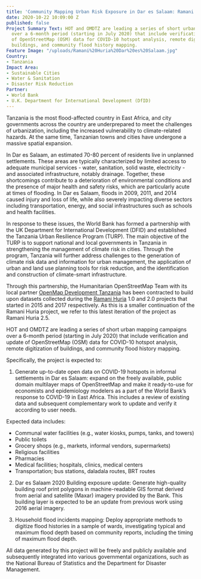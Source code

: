 ```yaml
---
title: 'Community Mapping Urban Risk Exposure in Dar es Salaam: Ramani Huria Extension'
date: 2020-10-22 10:09:00 Z
published: false
Project Summary Text: HOT and OMDTZ are leading a series of short urban mapping campaigns
  over a 6-month period (starting in July 2020) that include verification and update
  of OpenStreetMap (OSM) data for COVID-10 hotspot analysis, remote digitization of
  buildings, and community flood history mapping.
Feature Image: "/uploads/Ramani%20Huria%20Dar%20es%20Salaam.jpg"
Country:
- Tanzania
Impact Area:
- Sustainable Cities
- Water & Sanitation
- Disaster Risk Reduction
Partner:
- World Bank
- U.K. Department for International Development (DfID)
---
```


Tanzania is the most flood-affected country in East Africa, and city governments across the country are underprepared to meet the challenges of urbanization, including the increased vulnerability to climate-related hazards. At the same time, Tanzanian towns and cities have undergone a massive spatial expansion. 

In Dar es Salaam, an estimated 70-80 percent of residents live in unplanned settlements. These areas are typically characterized by limited access to adequate municipal services - water, sanitation, solid waste, electricity - and associated infrastructure, notably drainage. Together, these shortcomings contribute to a deterioration of environmental conditions and the presence of major health and safety risks, which are particularly acute at times of flooding. In Dar es Salaam, floods in 2009, 2011, and 2014 caused injury and loss of life, while also severely impacting diverse sectors including transportation, energy, and social infrastructures such as schools and health facilities. 

In response to these issues, the World Bank has formed a partnership with the UK Department for International Development (DFID) and established the Tanzania Urban Resilience Program (TURP). The main objective of the TURP is to support national and local governments in Tanzania in strengthening the management of climate risk in cities. Through the program, Tanzania will further address challenges to the generation of climate risk data and information for urban management, the application of urban and land use planning tools for risk reduction, and the identification and construction of climate-smart infrastructure.

Through this partnership, the Humanitarian OpenStreetMap Team with its local partner [OpenMap Development Tanzania](https://omdtz.or.tz) has been contracted to build upon datasets collected during the [Ramani Huria](https://www.hotosm.org/projects/dar_ramani_huria_dar_open_map) 1.0 and 2.0 projects that started in 2015 and 2017 respectively. As this is a smaller continuation of the Ramani Huria project, we refer to this latest iteration of the project as Ramani Huria 2.5.

HOT and OMDTZ are leading a series of short urban mapping campaigns over a 6-month period (starting in July 2020) that include verification and update of OpenStreetMap (OSM) data for COVID-10 hotspot analysis, remote digitization of buildings, and community flood history mapping.

Specifically, the project is expected to:

1. Generate up-to-date open data on COVID-19 hotspots in informal settlements in Dar es Salaam: expand on the freely available, public domain multilayer maps of OpenStreetMap and make it ready-to-use for economists and epidemiology modelers as a part of the World Bank’s response to COVID-19 in East Africa. This includes a review of existing data and subsequent complementary work to update and verify it according to user needs. 

Expected data includes:

* Communal water facilities (e.g., water kiosks, pumps, tanks, and towers)
* Public toilets
* Grocery shops (e.g., markets, informal vendors, supermarkets)
* Religious facilities 
* Pharmacies 
* Medical facilities; hospitals, clinics, medical centers
* Transportation; bus stations, daladala routes, BRT routes
	
2. Dar es Salaam 2020 Building exposure update: Generate high-quality building roof print polygons in machine-readable GIS format derived from aerial and satellite (Maxar) imagery provided by the Bank. This building layer is expected to be an update from previous work using 2016 aerial imagery.

3. Household flood incidents mapping: Deploy appropriate methods to digitize flood histories in a sample of wards, investigating typical and maximum flood depth based on community reports, including the timing of maximum flood depth.

All data generated by this project will be freely and publicly available and subsequently integrated into various governmental organizations, such as the National Bureau of Statistics and the Department for Disaster Management.
